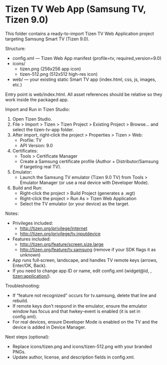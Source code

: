 # Tizen TV Web App (Samsung TV, Tizen 9.0)

This folder contains a ready-to-import Tizen TV Web Application project targeting Samsung Smart TV (Tizen 9.0).

Structure:
- config.xml — Tizen Web App manifest (profile=tv, required_version=9.0)
- icons/
  - tizen.png (256x256 app icon)
  - tizen-512.png (512x512 high-res icon)
- web/ — your existing static Smart TV app (index.html, css, js, images, etc.)

Entry point is web/index.html. All asset references should be relative so they work inside the packaged app.

Import and Run in Tizen Studio:
1) Open Tizen Studio.
2) File > Import > Tizen > Tizen Project > Existing Project > Browse… and select the tizen-tv-app folder.
3) After import, right‑click the project > Properties > Tizen > Web:
   - Profile: TV
   - API Version: 9.0
4) Certificates:
   - Tools > Certificate Manager
   - Create a Samsung certificate profile (Author + Distributor/Samsung if targeting real TV).
5) Emulator:
   - Launch the Samsung TV emulator (Tizen 9.0 TV) from Tools > Emulator Manager (or use a real device with Developer Mode).
6) Build and Run:
   - Right‑click the project > Build Project (generates a .wgt)
   - Right‑click the project > Run As > Tizen Web Application
   - Select the TV emulator (or your device) as the target.

Notes:
- Privileges included: 
  - http://tizen.org/privilege/internet
  - http://tizen.org/privilege/tv.inputdevice
- Features included:
  - http://tizen.org/feature/screen.size.large
  - http://tizen.org/feature/tv.samsung (remove if your SDK flags it as unknown)
- App runs full‑screen, landscape, and handles TV remote keys (arrows, Enter/OK, Back). 
- If you need to change app ID or name, edit config.xml (widget@id, <name/>, <tizen:application/>).

Troubleshooting:
- If “feature not recognized” occurs for tv.samsung, delete that <feature> line and rebuild.
- If remote keys don’t respond in the emulator, ensure the emulator window has focus and that hwkey-event is enabled (it is set in config.xml).
- For real devices, ensure Developer Mode is enabled on the TV and the device is added in Device Manager.

Next steps (optional):
- Replace icons/tizen.png and icons/tizen-512.png with your branded PNGs.
- Update author, license, and description fields in config.xml.
